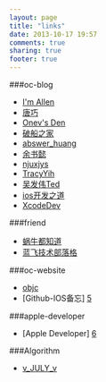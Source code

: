 ```yaml
---
layout: page
title: "links"
date: 2013-10-17 19:57
comments: true
sharing: true
footer: true
---
```

###oc-blog
* [I'm Allen][1]
* [唐巧][2]
* [Onev's Den][3]
* [破船之家](http://beyondvincent.com)
* [abswer_huang](http://answerhuang.duapp.com)
* [余书懿](http://blog.csdn.net/ysy441088327)
* [njuxjys](http://xiaojiayi.com/blog/categories/ios/)
* [TracyYih](http://esoftmobile.com/archives/)
* [吴发伟Ted](http://wufawei.com/)
* [ios开发之道](http://ioszhidao.tumblr.com/archive)
* [XcodeDev](http://blog.xcodev.com/blog/archives/)

###friend
* [蜗牛都知道](http://binary.duapp.com)
* [蓝飞技术部落格](http://www.clanfei.com)

###oc-website
* [objc][4]
* [Github-IOS备忘] [5]

###apple-developer
* [Apple Developer] [6]


###Algorithm
* [v_JULY_v](http://blog.csdn.net/v_JULY_v)


[1]: http://www.imallen.com "I'm Allen"
[2]: http://blog.devtang.com "唐巧"
[3]: http://www.onevcat.com "Onevcat"
[4]: http://www.objc.io "objc"
[5]: http://github.ibireme.com/github/list/ios/ "github-ios"
[6]: https://developer.apple.com/account/ios/certificate/certificateCreate.action "appleDeveloper"